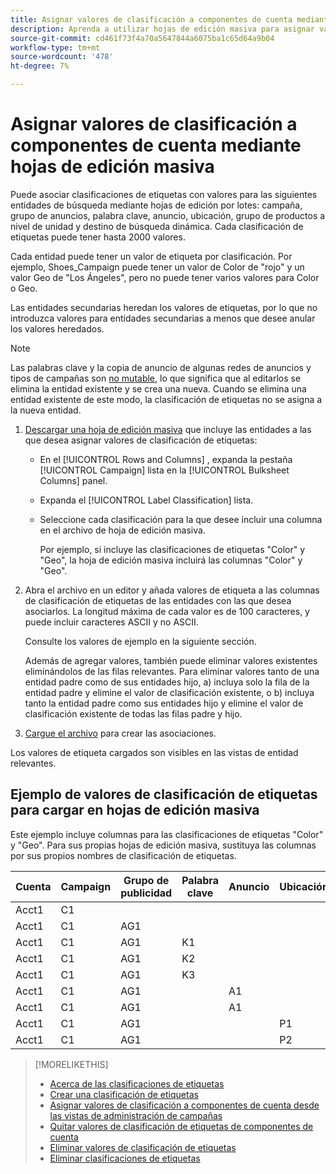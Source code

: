 ```yaml
---
title: Asignar valores de clasificación a componentes de cuenta mediante hojas de edición masiva
description: Aprenda a utilizar hojas de edición masiva para asignar valores de clasificación a componentes de cuenta.
source-git-commit: cd461f73f4a70a5647844a6075ba1c65d64a9b04
workflow-type: tm+mt
source-wordcount: '478'
ht-degree: 7%

---
```


# Asignar valores de clasificación a componentes de cuenta mediante hojas de edición masiva

Puede asociar clasificaciones de etiquetas con valores para las siguientes entidades de búsqueda mediante hojas de edición por lotes: campaña, grupo de anuncios, palabra clave, anuncio, ubicación, grupo de productos a nivel de unidad y destino de búsqueda dinámica. Cada clasificación de etiquetas puede tener hasta 2000 valores.

Cada entidad puede tener un valor de etiqueta por clasificación. Por ejemplo, Shoes_Campaign puede tener un valor de Color de &quot;rojo&quot; y un valor Geo de &quot;Los Ángeles&quot;, pero no puede tener varios valores para Color o Geo.

Las entidades secundarias heredan los valores de etiquetas, por lo que no introduzca valores para entidades secundarias a menos que desee anular los valores heredados.

>[!NOTE]
>
>Las palabras clave y la copia de anuncio de algunas redes de anuncios y tipos de campañas son [no mutable](/help/search-social-commerce/campaign-management/faqs-campaigns.md), lo que significa que al editarlos se elimina la entidad existente y se crea una nueva. Cuando se elimina una entidad existente de este modo, la clasificación de etiquetas no se asigna a la nueva entidad.

1. [Descargar una hoja de edición masiva](/help/search-social-commerce/campaign-management/bulksheets/bulksheet-download.md) que incluye las entidades a las que desea asignar valores de clasificación de etiquetas:

   * En el [!UICONTROL Rows and Columns] , expanda la pestaña [!UICONTROL Campaign] lista en la [!UICONTROL Bulksheet Columns] panel.

   * Expanda el [!UICONTROL Label Classification] lista.

   * Seleccione cada clasificación para la que desee incluir una columna en el archivo de hoja de edición masiva.

      Por ejemplo, si incluye las clasificaciones de etiquetas &quot;Color&quot; y &quot;Geo&quot;, la hoja de edición masiva incluirá las columnas &quot;Color&quot; y &quot;Geo&quot;.

1. Abra el archivo en un editor y añada valores de etiqueta a las columnas de clasificación de etiquetas de las entidades con las que desea asociarlos. La longitud máxima de cada valor es de 100 caracteres, y puede incluir caracteres ASCII y no ASCII.

   Consulte los valores de ejemplo en la siguiente sección.

   Además de agregar valores, también puede eliminar valores existentes eliminándolos de las filas relevantes. Para eliminar valores tanto de una entidad padre como de sus entidades hijo, a) incluya solo la fila de la entidad padre y elimine el valor de clasificación existente, o b) incluya tanto la entidad padre como sus entidades hijo y elimine el valor de clasificación existente de todas las filas padre y hijo.

1. [Cargue el archivo](/help/search-social-commerce/campaign-management/bulksheets/bulksheet-upload.md) para crear las asociaciones.

Los valores de etiqueta cargados son visibles en las vistas de entidad relevantes.

## Ejemplo de valores de clasificación de etiquetas para cargar en hojas de edición masiva

Este ejemplo incluye columnas para las clasificaciones de etiquetas &quot;Color&quot; y &quot;Geo&quot;. Para sus propias hojas de edición masiva, sustituya las columnas por sus propios nombres de clasificación de etiquetas.

| Cuenta | Campaign | Grupo de publicidad | Palabra clave | Anuncio | Ubicación | Etiquetas | Color | Geo |
|---|---|---|---|---|---|---|---|---|
| Acct1 | C1 |  |  |  |  |  | Verde |  |
| Acct1 | C1 | AG1 |  |  |  |  |  |  |
| Acct1 | C1 | AG1 | K1 |  |  |  |  | RU |
| Acct1 | C1 | AG1 | K2 |  |  |  | Rojo | AU |
| Acct1 | C1 | AG1 | K3 |  |  |  | Azul | DE |
| Acct1 | C1 | AG1 |  | A1 |  |  |  |  |
| Acct1 | C1 | AG1 |  | A1 |  |  | Rojo |  |
| Acct1 | C1 | AG1 |  |  | P1 |  | Rojo | AU |
| Acct1 | C1 | AG1 |  |  | P2 |  | Azul | DE |

>[!MORELIKETHIS]
>
>* [Acerca de las clasificaciones de etiquetas](classification-about.md)
>* [Crear una clasificación de etiquetas](classification-create.md)
>* [Asignar valores de clasificación a componentes de cuenta desde las vistas de administración de campañas](classification-values-assign-campaign-management.md)
>* [Quitar valores de clasificación de etiquetas de componentes de cuenta](classification-values-remove.md)
>* [Eliminar valores de clasificación de etiquetas](classification-values-delete.md)
>* [Eliminar clasificaciones de etiquetas](classification-delete.md)

